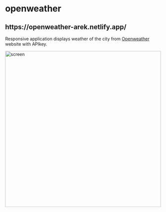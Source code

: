 # openweather

<h2>https://openweather-arek.netlify.app/</h2>

Responsive application displays weather of the city from [Openweather](https://openweathermap.org/) website with APIkey. 

<img width="504" alt="screen" src="https://user-images.githubusercontent.com/90817546/173502247-6325426d-19d4-43a2-8b51-a1e66d636076.png">
